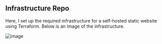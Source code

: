 ## Infrastructure Repo

Here, I set up the required infrastructure for a self-hosted static website using Terraform. Below is an image of the infrastructure.

![image](https://github.com/user-attachments/assets/81a01ac0-68fb-4f30-8a8a-4b613c17d547)
